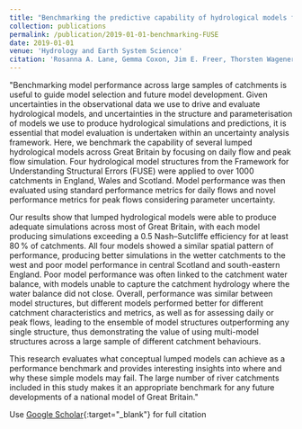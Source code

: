 ```yaml
---
title: "Benchmarking the predictive capability of hydrological models for river flow and flood peak predictions across over 1000 catchments in Great Britain"
collection: publications
permalink: /publication/2019-01-01-benchmarking-FUSE
date: 2019-01-01
venue: 'Hydrology and Earth System Science'
citation: 'Rosanna A. Lane, Gemma Coxon, Jim E. Freer, Thorsten Wagener, Penny J. Johnes, John P. Bloomfield, Sheila Greene, Christopher J. A. Macleod & Sim M. Reaney Benchmarking the predictive capability of hydrological models for river flow and flood peak predictions across over 1000 catchments in Great Britain. Hydrology and Earth System Science. 2019;23:4011-4032.'
---
```

"Benchmarking model performance across large samples of catchments is useful to guide model selection and future model development. Given uncertainties in the observational data we use to drive and evaluate hydrological models, and uncertainties in the structure and parameterisation of models we use to produce hydrological simulations and predictions, it is essential that model evaluation is undertaken within an uncertainty analysis framework. Here, we benchmark the capability of several lumped hydrological models across Great Britain by focusing on daily flow and peak flow simulation. Four hydrological model structures from the Framework for Understanding Structural Errors (FUSE) were applied to over 1000 catchments in England, Wales and Scotland. Model performance was then evaluated using standard performance metrics for daily flows and novel performance metrics for peak flows considering parameter uncertainty.

Our results show that lumped hydrological models were able to produce adequate simulations across most of Great Britain, with each model producing simulations exceeding a 0.5 Nash–Sutcliffe efficiency for at least 80 % of catchments. All four models showed a similar spatial pattern of performance, producing better simulations in the wetter catchments to the west and poor model performance in central Scotland and south-eastern England. Poor model performance was often linked to the catchment water balance, with models unable to capture the catchment hydrology where the water balance did not close. Overall, performance was similar between model structures, but different models performed better for different catchment characteristics and metrics, as well as for assessing daily or peak flows, leading to the ensemble of model structures outperforming any single structure, thus demonstrating the value of using multi-model structures across a large sample of different catchment behaviours.

This research evaluates what conceptual lumped models can achieve as a performance benchmark and provides interesting insights into where and why these simple models may fail. The large number of river catchments included in this study makes it an appropriate benchmark for any future developments of a national model of Great Britain."

Use [Google Scholar](https://scholar.google.com/scholar?q=benchmarking+the+predictive+capability+of+hydrological+models+for+river+flow+and+flood+peak+predictions+across+over+1000+catchments+in+Great+Britain){:target="_blank"} for full citation